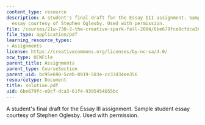 ```yaml
---
content_type: resource
description: A student's final draft for the Essay III assignment. Sample student
  essay courtesy of Stephen Oglesby. Used with permission.
file: /courses/21w-730-2-the-creative-spark-fall-2004/6be679fce0cfdca361f49395454055bc_solution.pdf
file_type: application/pdf
learning_resource_types:
- Assignments
license: https://creativecommons.org/licenses/by-nc-sa/4.0/
ocw_type: OCWFile
parent_title: Assignments
parent_type: CourseSection
parent_uid: bc95e690-5ceb-0919-503e-cc37d34ee356
resourcetype: Document
title: solution.pdf
uid: 6be679fc-e0cf-dca3-61f4-9395454055bc
---
```

A student's final draft for the Essay III assignment. Sample student essay courtesy of Stephen Oglesby. Used with permission.